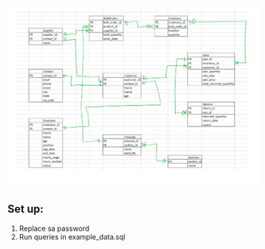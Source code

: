 ![Database Diagram](./CrowsFootDiagram.jpg)

## Set up:
1. Replace sa password
2. Run queries in example_data.sql